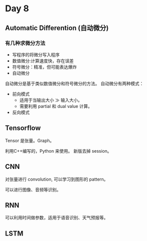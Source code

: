 # Day 8
## Automatic Differention (自动微分)
### 有几种求微分方法
* 写程序的将微分写入程序
* 数值微分:计算速度快，存在误差
* 符号微分：精准，但可能表达爆炸
* 自动微分

自动微分是基于类似数值微分和符号微分的方法。
自动微分有两种模式：

* 前向模式
    * 适用于当输出大小 $\gg$ 输入大小。
    * 需要利用 partial 和 dual value 计算。
* 反向模式

## Tensorflow

Tensor 是张量。Graph。

利用C++编写的，Python 来使用。 新版去掉 session。

## CNN

对张量进行 convolution, 可以学习到图形的 pattern。

可以进行图像、音频等识别。

## RNN

可以利用时间做参数，适用于语音识别、天气预报等。

## LSTM